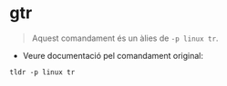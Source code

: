 # gtr

> Aquest comandament és un àlies de `-p linux tr`.

- Veure documentació pel comandament original:

`tldr -p linux tr`
